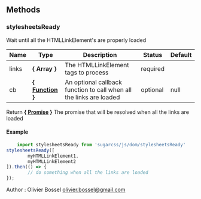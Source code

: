 ## Methods


### stylesheetsReady

Wait until all the HTMLLinkElement's are properly loaded



Name  |  Type  |  Description  |  Status  |  Default
------------  |  ------------  |  ------------  |  ------------  |  ------------
links  |  **{ Array<HTMLLinkElement> }**  |  The HTMLLinkElement tags to process  |  required  |
cb  |  **{ [Function](https://developer.mozilla.org/fr/docs/Web/JavaScript/Reference/Objets_globaux/Function) }**  |  An optional callback function to call when all the links are loaded  |  optional  |  null

Return **{ [Promise](https://developer.mozilla.org/fr/docs/Web/JavaScript/Reference/Objets_globaux/Promise) }** The promise that will be resolved when all the links are loaded

#### Example
```js
	import stylesheetsReady from 'sugarcss/js/dom/stylesheetsReady'
stylesheetsReady([
		myHTMLLinkElement1,
		myHTMLLinkElement2
]).then(() => {
		// do something when all the links are loaded
});
```
Author : Olivier Bossel <olivier.bossel@gmail.com>
